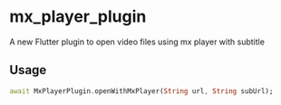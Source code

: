 # mx_player_plugin

A new Flutter plugin to open video files using mx player with subtitle

## Usage

```dart
await MxPlayerPlugin.openWithMxPlayer(String url, String subUrl);
```
